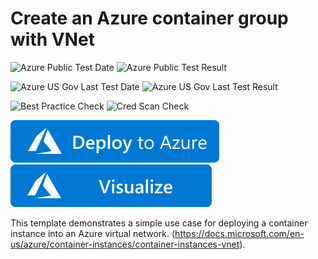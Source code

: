 # Create an Azure container group with VNet

![Azure Public Test Date](https://azurequickstartsservice.blob.core.windows.net/badges/101-aci-vnet/PublicLastTestDate.svg)
![Azure Public Test Result](https://azurequickstartsservice.blob.core.windows.net/badges/101-aci-vnet/PublicDeployment.svg)

![Azure US Gov Last Test Date](https://azurequickstartsservice.blob.core.windows.net/badges/101-aci-vnet/FairfaxLastTestDate.svg)
![Azure US Gov Last Test Result](https://azurequickstartsservice.blob.core.windows.net/badges/101-aci-vnet/FairfaxDeployment.svg)

![Best Practice Check](https://azurequickstartsservice.blob.core.windows.net/badges/101-aci-vnet/BestPracticeResult.svg)
![Cred Scan Check](https://azurequickstartsservice.blob.core.windows.net/badges/101-aci-vnet/CredScanResult.svg)

[![Deploy To Azure](https://raw.githubusercontent.com/Azure/azure-quickstart-templates/master/1-CONTRIBUTION-GUIDE/images/deploytoazure.svg?sanitize=true)]("https://portal.azure.com/#create/Microsoft.Template/uri/https%3A%2F%2Fraw.githubusercontent.com%2FAzure%2Fazure-quickstart-templates%2Fmaster%2F101-aci-vnet%2Fazuredeploy.json")
[![Visualize](https://raw.githubusercontent.com/Azure/azure-quickstart-templates/master/1-CONTRIBUTION-GUIDE/images/visualizebutton.svg?sanitize=true)]("http://armviz.io/#/?load=https%3A%2F%2Fraw.githubusercontent.com%2FAzure%2Fazure-quickstart-templates%2Fmaster%2F101-aci-vnet%2Fazuredeploy.json")

This template demonstrates a simple use case for deploying a container instance
into an Azure virtual network.
(https://docs.microsoft.com/en-us/azure/container-instances/container-instances-vnet).
